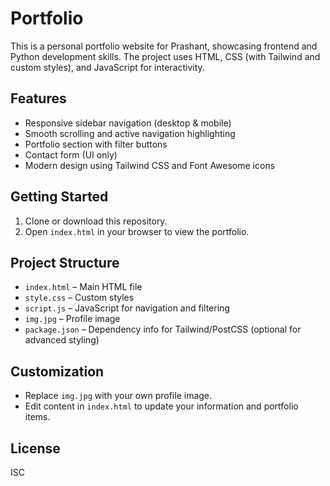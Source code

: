 # Portfolio

This is a personal portfolio website for Prashant, showcasing frontend and Python development skills. The project uses HTML, CSS (with Tailwind and custom styles), and JavaScript for interactivity.

## Features

- Responsive sidebar navigation (desktop & mobile)
- Smooth scrolling and active navigation highlighting
- Portfolio section with filter buttons
- Contact form (UI only)
- Modern design using Tailwind CSS and Font Awesome icons

## Getting Started

1. Clone or download this repository.
2. Open `index.html` in your browser to view the portfolio.

## Project Structure

- `index.html` – Main HTML file
- `style.css` – Custom styles
- `script.js` – JavaScript for navigation and filtering
- `img.jpg` – Profile image
- `package.json` – Dependency info for Tailwind/PostCSS (optional for advanced styling)

## Customization

- Replace `img.jpg` with your own profile image.
- Edit content in `index.html` to update your information and portfolio items.

## License

ISC

